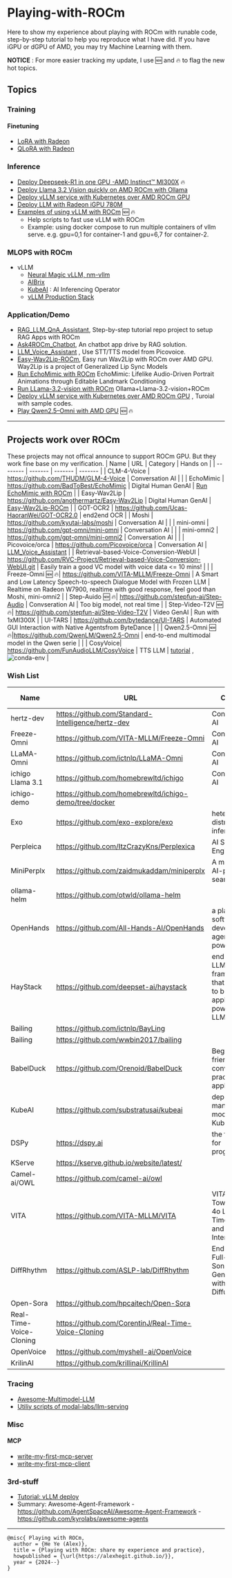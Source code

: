 # Playing-with-ROCm

Here to show my experience about playing with ROCm with runable code, step-by-step tutorial to help you reproduce what I have did. If you have iGPU or dGPU of AMD, you may try Machine Learning with them. 

**NOTICE** : For more easier tracking my update, I use 🆕 and 🔥 to flag the new hot topics.

## Topics

### Training

#### Finetuning

- [LoRA with Radeon](./training/W7900_LoRA_Demo.ipynb)
- [QLoRA with Radeon](./training/W7900_QLoRA_Demo.ipynb)

### Inference

- [Deploy Deepseek-R1 in one GPU -AMD Instinct™ MI300X](https://medium.com/@alexhe.amd/deploy-deepseek-r1-in-one-gpu-amd-instinct-mi300x-7a9abeb85f78) 🔥
- [Deploy Llama 3.2 Vision quickly on AMD ROCm with Ollama](https://medium.com/@alexhe.amd/deploy-llama-3-2-vision-quickly-on-amd-rocm-with-ollama-9a23e9a86fea)
- [Deploy vLLM service with Kubernetes over AMD ROCm GPU](https://medium.com/@alexhe.amd/deploy-vllm-service-with-kubernetes-over-amd-rocm-gpu-27cd5321271a)
- [Deploy LLM with Radeon iGPU 780M](https://github.com/alexhegit/Playing-with-ROCm/blob/main/inference/LLM/Run%20Ollama%20with%20AMD%20iGPU%20780M-QuickStart.pdf)
- [Examples of using vLLM with ROCm](https://github.com/alexhegit/Playing-with-ROCm/blob/main/tools/vllm_gadget/README.md)  🆕 🔥
    - Help scripts to fast use vLLM with ROCm
    - Example: using docker compose to run multiple containers of vllm serve. e.g. gpu=0,1 for container-1 and gpu=6,7 for container-2.
 
### MLOPS with ROCm

- vLLM
    - [Neural Magic vLLM, nm-vllm](https://docs.neuralmagic.com)
    - [AIBrix](https://aibrix.readthedocs.io/latest/index.html)
    - [KubeAI](https://github.com/substratusai/kubeai) : AI Inferencing Operator
    - [vLLM Production Stack](https://docs.vllm.ai/en/latest/deployment/integrations/production-stack.html)

### Application/Demo

- [RAG_LLM_QnA_Assistant](https://github.com/alexhegit/RAG_LLM_QnA_Assistant), Step-by-step tutorial repo project to setup RAG Apps with ROCm
- [Ask4ROCm_Chatbot](https://github.com/alexhegit/Ask4ROCm_Chatbot), An chatbot app drive by RAG solution.
- [LLM_Voice_Assistant](https://github.com/alexhegit/Playing-with-ROCm/blob/main/inference/LLM/LLM_Voice_Assistant/Run%20Picovoice%20llm%20voice%20assistant%20with%20ROCm.md) , Use STT/TTS model from Picovoice.
- [Easy-Wav2Lip-ROCm](https://github.com/alexhegit/Easy-Wav2Lip-ROCm), Easy run Wav2Lip with ROCm over AMD GPU. Way2Lip is a project of Generalized Lip Sync Models
- [Run EchoMimic with ROCm](./Digital-Human/EchoMimic.md) EchoMimic: Lifelike Audio-Driven Portrait Animations through Editable Landmark Conditioning
- [Run LLama-3.2-vision with ROCm](https://medium.com/@alexhe.amd/deploy-llama-3-2-vision-quickly-on-amd-rocm-with-ollama-9a23e9a86fea) Ollama+Llama-3.2-vision+ROCm
- [Deploy vLLM service with Kubernetes over AMD ROCm GPU](https://medium.com/@alexhe.amd/deploy-vllm-service-with-kubernetes-over-amd-rocm-gpu-27cd5321271a) , Turoial with sample codes.
- [Play Qwen2.5–Omni with AMD GPU](https://medium.com/@alexhe.amd/play-qwen2-5-omni-with-amd-gpu-9d80de58589a) 🆕 🔥
  
-------------------------------------------------------------------

## Projects work over ROCm

These projects may not offical announce to support ROCm GPU. But they work fine base on my verification.
| Name    | URL     | Category | Hands on |
| -------- | ------- | ------- | ------- |
| CLM-4-Voice | https://github.com/THUDM/GLM-4-Voice | Conversation AI |  |
| EchoMimic | https://github.com/BadToBest/EchoMimic | Digital Human GenAI   | [Run EchoMimic with ROCm](./Digital-Human/EchoMimic.md) |
| Easy-Wav2Lip | https://github.com/anothermartz/Easy-Wav2Lip | Digital Human GenAI | [Easy-Wav2Lip-ROCm](https://github.com/alexhegit/Easy-Wav2Lip-ROCm) |
| GOT-OCR2 | https://github.com/Ucas-HaoranWei/GOT-OCR2.0 | end2end OCR |
| Moshi  | https://github.com/kyutai-labs/moshi  | Conversation AI |  |
| mini-omni | https://github.com/gpt-omni/mini-omni   | Conversation AI  |  |
| mini-omni2 | https://github.com/gpt-omni/mini-omni2   | Conversation AI  |  |
| Picovoice/orca    | https://github.com/Picovoice/orca   | Conversation AI | [LLM_Voice_Assistant](https://github.com/alexhegit/Playing-with-ROCm/blob/main/inference/LLM/LLM_Voice_Assistant/Run%20Picovoice%20llm%20voice%20assistant%20with%20ROCm.md) |
| Retrieval-based-Voice-Conversion-WebUI | https://github.com/RVC-Project/Retrieval-based-Voice-Conversion-WebUI.git | Easily train a good VC model with voice data <= 10 mins!   |   |
| Freeze-Omni 🆕 🔥| https://github.com/VITA-MLLM/Freeze-Omni | A Smart and Low Latency Speech-to-speech Dialogue Model with Frozen LLM | Realtime on Radeon W7900, realtime with good response, feel good than Moshi, mini-omni2 |
| Step-Auido 🆕 🔥| https://github.com/stepfun-ai/Step-Audio | Convseration AI | Too big model, not real time |
| Step-Video-T2V 🆕 🔥| https://github.com/stepfun-ai/Step-Video-T2V | Video GenAI | Run with 1xMI300X |
| UI-TARS | https://github.com/bytedance/UI-TARS | Automated GUI Interaction with Native Agentsfrom ByteDance  |  |
| Qwen2.5-Omni 🆕 🔥|https://github.com/QwenLM/Qwen2.5-Omni | end-to-end multimodal model in the Qwen serie | | 
| CosyVoice| https://github.com/FunAudioLLM/CosyVoice | TTS LLM | [tutorial](https://medium.com/@alexhe.amd/play-cosyvoice-on-amd-rocm-gpu-459c942f7214) , ![conda-env](./conda-env/cosyvoice-env.yml) |



### Wish List

| Name    | URL     | Category | Hands on |
| -------- | ------- | ------- | ------- |
| hertz-dev |https://github.com/Standard-Intelligence/hertz-dev | Conversation AI |
| Freeze-Omni | https://github.com/VITA-MLLM/Freeze-Omni | Conversation AI |  |
| LLaMA-Omni| https://github.com/ictnlp/LLaMA-Omni | Conversation AI |  |
| ichigo Llama 3.1 |https://github.com/homebrewltd/ichigo| Conversation AI||
| ichigo-demo | https://github.com/homebrewltd/ichigo-demo/tree/docker |||
| Exo | https://github.com/exo-explore/exo | heterogeneous distribute inference ||
| Perpleica | https://github.com/ItzCrazyKns/Perplexica | AI Search Engine| issue |
| MiniPerplx| https://github.com/zaidmukaddam/miniperplx | A minimalistic AI-powered search engine | |
| ollama-helm |https://github.com/otwld/ollama-helm|||
| OpenHands |https://github.com/All-Hands-AI/OpenHands| a platform for software development agents powered by AI ||
| HayStack| https://github.com/deepset-ai/haystack | end-to-end LLM framework that allows you to build applications powered by LLMs ||
| Bailing |https://github.com/ictnlp/BayLing|||
| Bailing| https://github.com/wwbin2017/bailing|||
| BabelDuck |https://github.com/Orenoid/BabelDuck|Beginner-friendly AI conversation practice application||
| KubeAI| https://github.com/substratusai/kubeai | deploy and manage AI models on Kubernetes ||
| DSPy | https://dspy.ai | the framework for programming ||
| KServe | https://kserve.github.io/website/latest/ |||
| Camel-ai/OWL | https://github.com/camel-ai/owl |||
| VITA| https://github.com/VITA-MLLM/VITA | VITA-1.5: Towards GPT-4o Level Real-Time Vision and Speech Interaction ||
| DiffRhythm | https://github.com/ASLP-lab/DiffRhythm | End-to-End Full-Length Song Generation with Latent Diffusion | |
| Open-Sora | https://github.com/hpcaitech/Open-Sora | | |
| Real-Time-Voice-Cloning |https://github.com/CorentinJ/Real-Time-Voice-Cloning| | |
| OpenVoice | https://github.com/myshell-ai/OpenVoice |||
| KrilinAI |https://github.com/krillinai/KrillinAI|||



### Tracing
- [Awesome-Multimodel-LLM](https://github.com/BradyFU/Awesome-Multimodal-Large-Language-Models)
- [Utiliy scripts of modal-labs/llm-serving](https://github.com/modal-labs/modal-examples/tree/main/06_gpu_and_ml/llm-serving)

### Misc

#### MCP 
- [write-my-first-mcp-server](https://medium.com/@alexhe.amd/write-my-first-mcp-server-e67a747aacc6)
- [write-my-first-mcp-client](https://medium.com/@alexhe.amd/my-first-mcp-client-36e4a222f31b)


### 3rd-stuff
- [Tutorial: vLLM deploy](https://ploomber.io/blog/vllm-deploy/)
- Summary: Awesome-Agent-Framework
      - https://github.com/AgentSpaceAI/Awesome-Agent-Framework
      - https://github.com/kyrolabs/awesome-agents
 
-------------------------------------------------------------------

```
@misc{ Playing with ROCm,
  author = {He Ye (Alex)},
  title = {Playing with ROCm: share my experience and practice},
  howpublished = {\url{https://alexhegit.github.io/}},
  year = {2024--}
}
```
